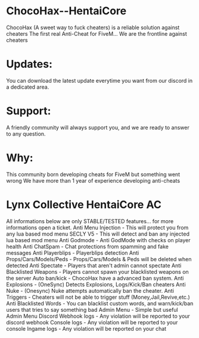 # ChocoHax--HentaiCore
ChocoHax (A sweet way to fuck cheaters) is a reliable solution against cheaters The first real Anti-Cheat for FiveM... We are the frontline against cheaters

# Updates:
You can download the latest update everytime you want from our discord in a dedicated area.

# Support:
A friendly community will always support you, and we are ready to answer to any question.

# Why:
This community born developing cheats for FiveM but something went wrong
We have more than 1 year of experience developing anti-cheats

#                 Lynx Collective HentaiCore AC

All informations below are only STABLE/TESTED features... for more informations open a ticket.
Anti Menu Injection - This will protect you from any lua based mod menu
SECLY V5 - This will detect and ban any injected lua based mod menu
Anti Godmode - Anti GodMode with checks on player health
Anti ChatSpam - Chat protections from spamming and fake messages
Anti Playerblips - Playerblips detection
Anti Props/Cars/Models/Peds - Props/Cars/Models & Peds will be deleted when detected
Anti Spectate - Players that aren't admin cannot spectate
Anti Blacklisted Weapons - Players cannot spawn your blacklisted weapons on the server
Auto ban/kick - ChocoHax have a advanced ban system.
Anti Explosions - (OneSync) Detects Explosions, Logs/Kick/Ban cheaters
Anti Nuke - (Onesync) Nuke attempts automatically ban the cheater.
Anti Triggers - Cheaters will not be able to trigger stuff (Money,Jail,Revive,etc.)
Anti Blacklisted Words - You can blacklist custom words, and warn/kick/ban users that tries to say something bad
Admin Menu - Simple but useful Admin Menu
Discord Webhook logs - Any violation will be reported to your discord webhook
Console logs - Any violation will be reported to your console
Ingame logs - Any violation will be reported on your chat
